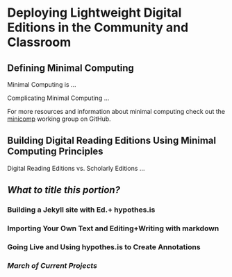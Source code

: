 # Deploying Lightweight Digital Editions in the Community and Classroom 

## Defining Minimal Computing
Minimal Computing is ...

Complicating Minimal Computing ...

For more resources and information about minimal computing check out the [minicomp](http://go-dh.github.io/mincomp/)
working group on GitHub.

## Building Digital Reading Editions Using Minimal Computing Principles

Digital Reading Editions vs. Scholarly Editions ... 

## *What to title this portion?*

### Building a Jekyll site with Ed.+ hypothes.is

### Importing Your Own Text and Editing+Writing with markdown

### Going Live and Using hypothes.is to Create Annotations

### *March of Current Projects*
